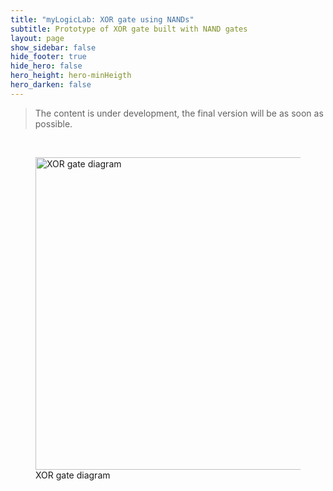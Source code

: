 ```yaml
---
title: "myLogicLab: XOR gate using NANDs"
subtitle: Prototype of XOR gate built with NAND gates
layout: page
show_sidebar: false
hide_footer: true
hide_hero: false
hero_height: hero-minHeigth
hero_darken: false
---
```

> The content is under development, the final version will be as soon as possible.

<br/>
<figure class="center">
    <img src="{{ site.baseurl }}/img/prototypes/xor_b.png" alt="XOR gate diagram" title="XOR gate diagram" width="500px">
    <figcaption>XOR gate diagram</figcaption>
</figure>
